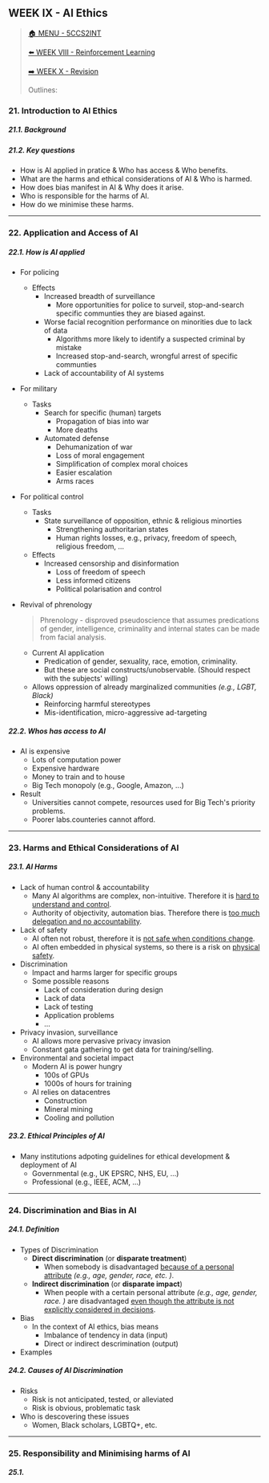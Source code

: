 ## WEEK IX - AI Ethics

>[🏠 MENU - 5CCS2INT](year2/5ccs2int.md)
>
>[⬅️ WEEK VIII - Reinforcement Learning](year2/5ccs2int/w8.md)
>
>[➡️ WEEK X - Revision](year2/5ccs2int/w10.md)
>
>Outlines:
>
>

### 21. Introduction to AI Ethics

##### 21.1. Background

##### 21.2. Key questions

- How is AI applied in pratice & Who has access & Who benefits. 
- What are the harms and ethical considerations of AI & Who is harmed. 
- How does bias manifest in AI & Why does it arise. 
- Who is responsible for the harms of AI.
- How do we minimise these harms.

---

### 22. Application and Access of AI

##### 22.1. How is AI applied

- For policing

  - Effects
    - Increased breadth of surveillance
      - More opportunities for police to surveil, stop-and-search specific communties they are biased against. 
    - Worse facial recognition performance on minorities due to lack of data
      - Algorithms more likely to identify a suspected criminal by mistake
      - Increased stop-and-search, wrongful arrest of specific communties
    - Lack of accountability of AI systems

- For military

  - Tasks
    - Search for specific (human) targets
      - Propagation of bias into war
      - More deaths
    - Automated defense
      - Dehumanization of war
      - Loss of moral engagement
      - Simplification of complex moral choices
      - Easier escalation
      - Arms races

- For political control

  - Tasks
    - State surveillance of opposition, ethnic & religious minorties
      - Strengthening authoritarian states
      - Human rights losses, e.g., privacy, freedom of speech, religious freedom, ...
  - Effects
    - Increased censorship and disinformation
      - Loss of freedom of speech
      - Less informed citizens
      - Political polarisation and control

- Revival of phrenology

  > Phrenology - disproved pseudoscience that assumes predications of gender, intelligence, criminality and internal states can be made from facial analysis. 

  - Current AI application
    - Predication of gender, sexuality, race, emotion, criminality. 
    - But these are social constructs/unobservable. (Should respect with the subjects' willing)
  - Allows oppression of already marginalized communities *(e.g., LGBT, Black)*
    - Reinforcing harmful stereotypes
    - Mis-identification, micro-aggressive ad-targeting

##### 22.2. Whos has access to AI

- AI is expensive
  - Lots of computation power
  - Expensive hardware
  - Money to train and to house
  - Big Tech monopoly (e.g., Google, Amazon, ...)
- Result
  - Universities cannot compete, resources used for Big Tech's priority problems.
  - Poorer labs.counteries cannot afford. 

---

### 23. Harms and Ethical Considerations of AI

##### 23.1. AI Harms

- Lack of human control & accountability
  - Many AI algorithms are complex, non-intuitive. Therefore it is <u>hard to understand and control</u>. 
  - Authority of objectivity, automation bias. Therefore there is <u>too much delegation and no accountability</u>. 
- Lack of safety
  - AI often not robust, therefore it is <u>not safe when conditions change</u>. 
  - AI often embedded in physical systems, so there is a risk on <u>physical safety</u>. 
- Discrimination
  - Impact and harms larger for specific groups
  - Some possible reasons
    - Lack of consideration during design
    - Lack of data
    - Lack of testing
    - Application problems
    - ...
- Privacy invasion, surveillance
  - AI allows more pervasive privacy invasion
  - Constant gata gathering to get data for training/selling. 
- Environmental and societal impact
  - Modern AI is power hungry
    - 100s of GPUs
    - 1000s of hours for training
  - AI relies on datacentres
    - Construction
    - Mineral mining
    - Cooling and pollution

##### 23.2. Ethical Principles of AI

- Many institutions adpoting guidelines for ethical development & deployment of AI
  - Governmental (e.g., UK EPSRC, NHS, EU, ...)
  - Professional (e.g., IEEE, ACM, ...)

---

### 24. Discrimination and Bias in AI

##### 24.1. Definition

- Types of Discrimination
  - **Direct discrimination** (or **disparate treatment**)
    - When somebody is disadvantaged <u>because of a personal attribute</u> *(e.g., age, gender, race, etc. )*. 
  - **Indirect discrimination** (or **disparate impact**)
    - When people with a certain personal attribute *(e.g., age, gender, race. )* are disadvantaged <u>even though the attribute is not explicitly considered in decisions</u>. 
- Bias
  - In the context of AI ethics, bias means
    - Imbalance of tendency in data (input)
    - Direct or indirect descrimination (output)
- Examples

##### 24.2. Causes of AI Discrimination

- Risks
  - Risk is not anticipated, tested, or alleviated
  - Risk is obvious, problematic task
- Who is descovering these issues
  - Women, Black scholars, LGBTQ+, etc. 

---

### 25. Responsibility and Minimising harms of AI

##### 25.1. 

